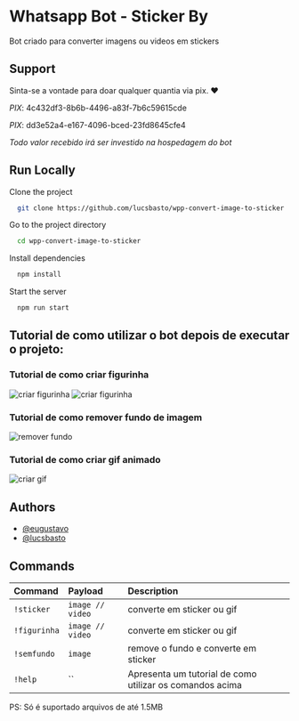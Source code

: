 
# Whatsapp Bot - Sticker By


Bot criado para converter imagens ou videos em stickers

## Support

Sinta-se a vontade para doar qualquer quantia via pix. ♥ 

*PIX*: 4c432df3-8b6b-4496-a83f-7b6c59615cde

*PIX*: dd3e52a4-e167-4096-bced-23fd8645cfe4

*Todo valor recebido irá ser investido na hospedagem do bot* 
## Run Locally

Clone the project

```bash
  git clone https://github.com/lucsbasto/wpp-convert-image-to-sticker
```

Go to the project directory

```bash
  cd wpp-convert-image-to-sticker
```

Install dependencies

```bash
  npm install
```

Start the server

```bash
  npm run start
```

## Tutorial de como utilizar o bot depois de executar o projeto:
### Tutorial de como criar figurinha
![criar figurinha](https://figurinha.s3.us-east-1.amazonaws.com/figurinha_1.png)
![criar figurinha](https://figurinha.s3.us-east-1.amazonaws.com/figurinha.png)
### Tutorial de como remover fundo de imagem
![remover fundo](https://figurinha.s3.us-east-1.amazonaws.com/semfundo.png)
### Tutorial de como criar gif animado
![criar gif](https://figurinha.s3.us-east-1.amazonaws.com/gif.png)


## Authors

- [@eugustavo](https://www.github.com/eugustavo)
- [@lucsbasto](https://www.github.com/lucsbasto)


## Commands 

| Command | Payload     | Description                |
| :-------- | :------- | :------------------------- |
| `!sticker` | `image // video` | converte em sticker ou gif |
| `!figurinha` | `image // video` | converte em sticker ou gif |
| `!semfundo` | `image` | remove o fundo e converte em sticker |
| `!help` | `` | Apresenta um tutorial de como utilizar os comandos acima |

PS: Só é suportado arquivos de até 1.5MB 
